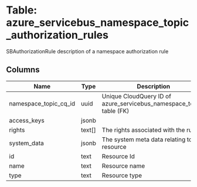 
# Table: azure_servicebus_namespace_topic_authorization_rules
SBAuthorizationRule description of a namespace authorization rule
## Columns
| Name        | Type           | Description  |
| ------------- | ------------- | -----  |
|namespace_topic_cq_id|uuid|Unique CloudQuery ID of azure_servicebus_namespace_topics table (FK)|
|access_keys|jsonb||
|rights|text[]|The rights associated with the rule|
|system_data|jsonb|The system meta data relating to this resource|
|id|text|Resource Id|
|name|text|Resource name|
|type|text|Resource type|
